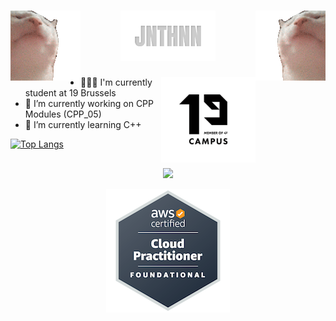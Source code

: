 <h1 align="center">
<img align="left" src="https://raw.githubusercontent.com/JNTHNN/JNTHNN/master/catjam.gif" alt="catjam">
<img src="https://raw.githubusercontent.com/JNTHNN/JNTHNN/master/JNTHNN.svg" alt="JNTHNN" style="width:30%;height:auto;object-fit:cover;">
<img align="right" src="https://raw.githubusercontent.com/JNTHNN/JNTHNN/master/catjam-reverse.gif" alt="catjam">
</h1>

<img align="right" src="https://raw.githubusercontent.com/JNTHNN/JNTHNN/master/19.png" alt="catjam" style="width:30%;float: inline-end;">

- 👨🏼‍🎓 I'm currently student at 19 Brussels
- 🔭 I’m currently working on CPP Modules (CPP_05)
- 🌱 I’m currently learning C++

[![Top Langs](https://github-readme-stats.vercel.app/api/top-langs/?username=jnthnn&layout=compact&theme=dark)](https://github.com/anuraghazra/github-readme-stats)

<h2></h2>

<p align="center">
  <img src="https://skillicons.dev/icons?i=c,cpp,apple,git,bash,vim,vscode" />
</p>

<p align="center">
  <img src="https://raw.githubusercontent.com/JNTHNN/JNTHNN/master/aws-certified-cloud-practitioner.png" />
</p>

<!--
<h2> Projets 19 / 42 </h2>

<p align="center">
  <img width=180px src="https://raw.githubusercontent.com/JNTHNN/JNTHNN/master/1-removebg-preview.png" />
  <img width=180px src="https://raw.githubusercontent.com/JNTHNN/JNTHNN/master/2-removebg-preview.png" />
  <img width=180px src="https://raw.githubusercontent.com/JNTHNN/JNTHNN/master/3-removebg-preview.png" />
  <img width=180px src="https://raw.githubusercontent.com/JNTHNN/JNTHNN/master/4-removebg-preview.png" />
  <img width=180px src="https://raw.githubusercontent.com/JNTHNN/JNTHNN/master/5-removebg-preview.png" />
</p>
<p align="center">
  <img width=180px src="https://raw.githubusercontent.com/JNTHNN/JNTHNN/master/8-removebg-preview.png" />
  <img width=180px src="https://raw.githubusercontent.com/JNTHNN/JNTHNN/master/7-removebg-preview.png" />
  <img width=180px src="https://raw.githubusercontent.com/JNTHNN/JNTHNN/master/6-removebg-preview.png" />

</p>

<!--
**JNTHNN/JNTHNN** is a ✨ _special_ ✨ repository because its `README.md` (this file) appears on your GitHub profile.

Here are some ideas to get you started:

- 👯 I’m looking to collaborate on ...
- 🤔 I’m looking for help with ...
- 💬 Ask me about ...
- 📫 How to reach me: ...
- 😄 Pronouns: ...
- ⚡ Fun fact: ...
-->
